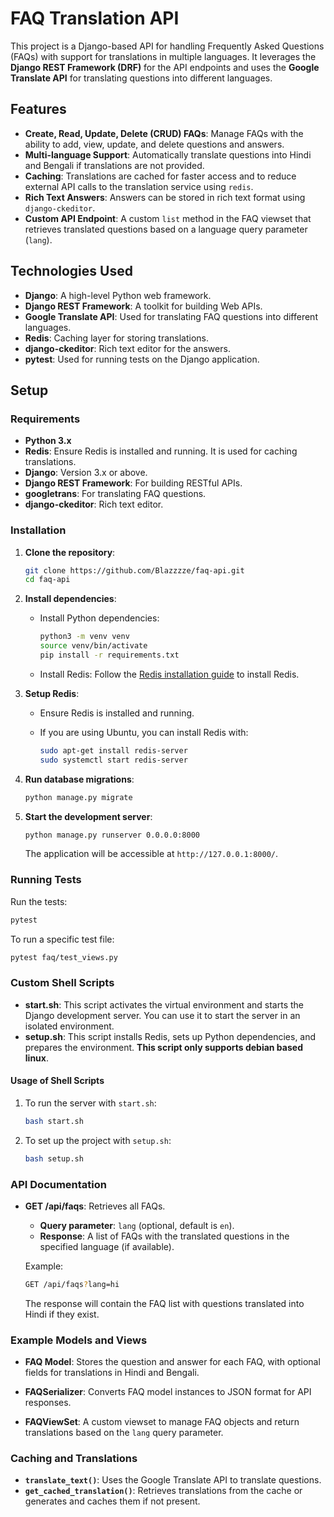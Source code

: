 # FAQ Translation API

This project is a Django-based API for handling Frequently Asked Questions (FAQs) with support for translations in multiple languages. It leverages the **Django REST Framework (DRF)** for the API endpoints and uses the **Google Translate API** for translating questions into different languages.

## Features

- **Create, Read, Update, Delete (CRUD) FAQs**: Manage FAQs with the ability to add, view, update, and delete questions and answers.
- **Multi-language Support**: Automatically translate questions into Hindi and Bengali if translations are not provided.
- **Caching**: Translations are cached for faster access and to reduce external API calls to the translation service using `redis`.
- **Rich Text Answers**: Answers can be stored in rich text format using `django-ckeditor`.
- **Custom API Endpoint**: A custom `list` method in the FAQ viewset that retrieves translated questions based on a language query parameter (`lang`).

## Technologies Used

- **Django**: A high-level Python web framework.
- **Django REST Framework**: A toolkit for building Web APIs.
- **Google Translate API**: Used for translating FAQ questions into different languages.
- **Redis**: Caching layer for storing translations.
- **django-ckeditor**: Rich text editor for the answers.
- **pytest**: Used for running tests on the Django application.

## Setup

### Requirements

- **Python 3.x**
- **Redis**: Ensure Redis is installed and running. It is used for caching translations.
- **Django**: Version 3.x or above.
- **Django REST Framework**: For building RESTful APIs.
- **googletrans**: For translating FAQ questions.
- **django-ckeditor**: Rich text editor.

### Installation

1. **Clone the repository**:

   ```bash
   git clone https://github.com/Blazzzze/faq-api.git
   cd faq-api
   ```

2. **Install dependencies**:
   - Install Python dependencies:

     ```bash
     python3 -m venv venv
     source venv/bin/activate
     pip install -r requirements.txt
     ```

   - Install Redis:
     Follow the [Redis installation guide](https://redis.io/docs/latest/operate/oss_and_stack/install/install-redis/install-redis-on-linux/#connect-to-redis) to install Redis.

3. **Setup Redis**:
   - Ensure Redis is installed and running.
   - If you are using Ubuntu, you can install Redis with:

     ```bash
     sudo apt-get install redis-server
     sudo systemctl start redis-server
     ```

4. **Run database migrations**:

   ```bash
   python manage.py migrate
   ```

5. **Start the development server**:

   ```bash
   python manage.py runserver 0.0.0.0:8000
   ```

   The application will be accessible at `http://127.0.0.1:8000/`.

### Running Tests

Run the tests:

```bash
pytest
```

To run a specific test file:

```bash
pytest faq/test_views.py
```

### Custom Shell Scripts

- **start.sh**: This script activates the virtual environment and starts the Django development server. You can use it to start the server in an isolated environment.
- **setup.sh**: This script installs Redis, sets up Python dependencies, and prepares the environment. **This script only supports debian based linux**.

#### Usage of Shell Scripts

1. To run the server with `start.sh`:

   ```bash
   bash start.sh
   ```

2. To set up the project with `setup.sh`:

   ```bash
   bash setup.sh
   ```

### API Documentation

- **GET /api/faqs**: Retrieves all FAQs.
  - **Query parameter**: `lang` (optional, default is `en`).
  - **Response**: A list of FAQs with the translated questions in the specified language (if available).

  Example:

  ```bash
  GET /api/faqs?lang=hi
  ```

  The response will contain the FAQ list with questions translated into Hindi if they exist.

### Example Models and Views

- **FAQ Model**: Stores the question and answer for each FAQ, with optional fields for translations in Hindi and Bengali.
  
- **FAQSerializer**: Converts FAQ model instances to JSON format for API responses.

- **FAQViewSet**: A custom viewset to manage FAQ objects and return translations based on the `lang` query parameter.

### Caching and Translations

- **`translate_text()`**: Uses the Google Translate API to translate questions.
- **`get_cached_translation()`**: Retrieves translations from the cache or generates and caches them if not present.
